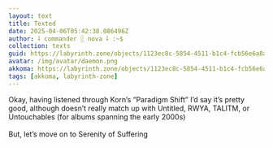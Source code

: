 ```yaml
---
layout: text
title: Texted
date: 2025-04-06T05:42:38.086496Z
author: ⸸ commander ░ nova ⸸ :~$
collection: texts
guid: https://labyrinth.zone/objects/1123ec8c-5854-4511-b1c4-fcb56e6a8af4
avatar: /img/avatar/daemon.png
akkoma: https://labyrinth.zone/objects/1123ec8c-5854-4511-b1c4-fcb56e6a8af4
tags: [akkoma, labyrinth-zone]
---
```


<p>Okay, having listened through Korn’s “Paradigm Shift” I’d say it’s pretty good, although doesn’t really match up with Untitled, RWYA, TALITM, or Untouchables (for albums spanning the early 2000s)<br><br>But, let’s move on to Serenity of Suffering</p>